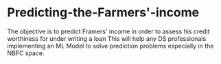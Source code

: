 # Predicting-the-Farmers'-income
The objective is to predict Framers' income in order to assess his credit worthiness for under writing a loan
This will help any DS professionals implementing an ML Model to solve prediction problems especially in the NBFC space.
